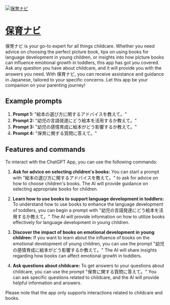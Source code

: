 [![保育ナビ](https://files.oaiusercontent.com/file-WkcIPsTYa1YqsfcJ2Ay6OWrm?se=2123-10-18T08%3A04%3A58Z&sp=r&sv=2021-08-06&sr=b&rscc=max-age%3D31536000%2C%20immutable&rscd=attachment%3B%20filename%3D024637c9-f02c-4cc1-b985-528bb0414292.png&sig=A4fEJqNmPn/85zvdLFny2z7Uvs6jQr6u879IxHjNn4E%3D)](https://chat.openai.com/g/g-WC1U8QgAW-bao-yu-nabi)

# [保育ナビ](https://chat.openai.com/g/g-WC1U8QgAW-bao-yu-nabi)

保育ナビ is your go-to expert for all things childcare. Whether you need advice on choosing the perfect picture book, tips on using books for language development in young children, or insights into how picture books can influence emotional growth in toddlers, this app has got you covered. Ask any question you have about childcare, and it will provide you with the answers you need. With 保育ナビ, you can receive assistance and guidance in Japanese, tailored to your specific concerns. Let this app be your companion on your parenting journey!

## Example prompts

1. **Prompt 1:** "絵本の選び方に関するアドバイスを教えて。"
2. **Prompt 2:** "幼児の言語発達にどう絵本を活用するか教えて。"
3. **Prompt 3:** "幼児の感情育成に絵本がどう影響するか教えて。"
4. **Prompt 4:** "保育に関する質問に答えて。"

## Features and commands

To interact with the ChatGPT App, you can use the following commands:

1. **Ask for advice on selecting children's books:** You can start a prompt with "絵本の選び方に関するアドバイスを教えて。" to ask for advice on how to choose children's books. The AI will provide guidance on selecting appropriate books for children.

2. **Learn how to use books to support language development in toddlers:** To understand how to use books to enhance the language development of toddlers, you can begin a prompt with "幼児の言語発達にどう絵本を活用するか教えて。" The AI will provide information on how to utilize books effectively for language development in young children.

3. **Discover the impact of books on emotional development in young children:** If you want to learn about the influence of books on the emotional development of young children, you can use the prompt "幼児の感情育成に絵本がどう影響するか教えて。" The AI will share insights regarding how books can affect emotional growth in toddlers.

4. **Ask questions about childcare:** To get answers to your questions about childcare, you can use the prompt "保育に関する質問に答えて。" You can ask specific questions related to childcare, and the AI will provide helpful information and answers.

Please note that the app only supports interactions related to childcare and books.